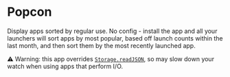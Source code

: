 Popcon
======

Display apps sorted by regular use. No config - install the app and all your launchers will sort apps by most popular, based off launch counts within the last month, and then sort them by the most recently launched app.

:warning: Warning: this app overrides [`Storage.readJSON`], so may slow down your watch when using apps that perform I/O.

[`Storage.readJSON`]: https://www.espruino.com/ReferenceBANGLEJS2#l_Storage_readJSON
